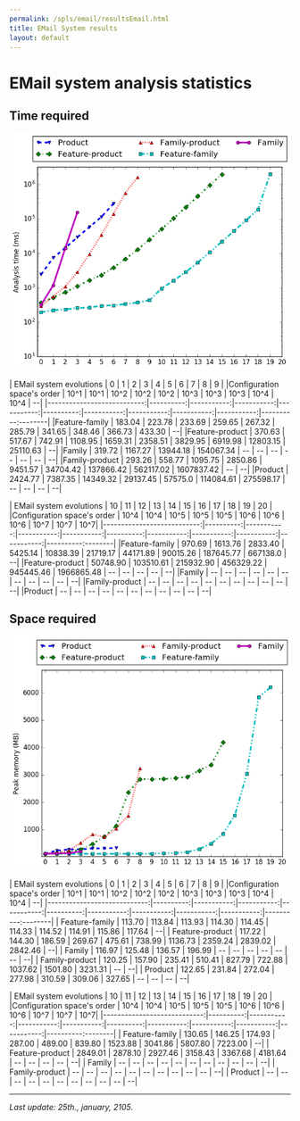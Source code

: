 ```yaml
---
permalink: /spls/email/resultsEmail.html
title: EMail System results
layout: default
---
```

# EMail system analysis statistics

## Time required

![analysis_time](/assets/email-mean-analysis_time-configurations_ascending-logarithmic-ALL.png)




|    EMail system evolutions |         0 |          1 |          2 |          3 |         4 |          5 |          6 |          7 |          8 |        9 | 
|Configuration space's order |     10^1  |       10^1 |       10^2 |       10^2 |      10^2 |       10^3 |       10^3 |       10^3 |       10^4 |      10^4 |     --|
|---------------------------:|----------:|-----------:|-----------:|-----------:|----------:|-----------:|-----------:|-----------:|-----------:|----------:--------|
|Feature-family              |    183.04 |     223.78 |     233.69 |     259.65 |    267.32 |   285.79   |     341.65 |     348.46 |     366.73 |    433.30 |     --|
|Feature-product             |    370.63 |     517.67 |     742.91 |    1108.95 |   1659.31 |    2358.51 |    3829.95 |    6919.98 |   12803.15 |  25110.63 |     --|
|Family                      |    319.72 |    1167.27 |   13944.18 |  154067.34 |        -- |         -- |         -- |         -- |         -- |        -- |     --|
|Family-product              |    293.26 |     558.77 |    1095.75 |    2850.86 |   9451.57 |   34704.42 |  137866.42 |  562117.02 | 1607837.42 |        -- |     --|
|Product                     |  2424.77  |   7387.35  |  14349.32  |   29137.45 |   57575.0 |  114084.61 |  275598.17 |         -- |         -- |        -- |     --|

|    EMail system evolutions |        10 |         11 |         12 |         13 |        14 |         15 |         16 |         17 |         18 |       19 |    20  | 
|Configuration space's order |      10^4 |       10^4 |       10^5 |       10^5 | 10^5      |       10^6 |       10^6 |       10^6 |       10^7 |      10^7 |   10^7|
|---------------------------:|----------:|-----------:|-----------:|-----------:|----------:|-----------:|-----------:|-----------:|-----------:|----------:--------|
|Feature-family              |    970.69 |    1613.76 |    2833.40 |    5425.14 | 10838.39  |   21719.17 |   44171.89 |   90015.26 |  187645.77 |  667138.0 |     --|
|Feature-product             |  50748.90 |  103510.61 |  215932.90 |  456329.22 | 945445.46 | 1966865.48 |         -- |         -- |         -- |        -- |     --|
|Family                      |        -- |         -- |         -- |         -- |        -- |         -- |         -- |         -- |         -- |        -- |     --|
|Family-product              |        -- |         -- |         -- |         -- |        -- |         -- |         -- |         -- |         -- |        -- |     --|
|Product                     |        -- |         -- |         -- |         -- |        -- |         -- |         -- |         -- |         -- |        -- |     --|








## Space required

![analysis_space](/assets/email-mean-memory-configurations_ascending-ALL.png)




|     EMail system evolutions |         0 |          1 |          2 |          3 |         4 |          5 |          6 |          7 |          8 |        9 | 
|Configuration space's order  |      10^1 |       10^1 |       10^2 |       10^2 |      10^2 |       10^3 |       10^3 |       10^3 |       10^4 |     10^4 |      --|
|----------------------------:|----------:|-----------:|-----------:|-----------:|----------:|-----------:|-----------:|-----------:|-----------:|----------:--------|
|             Feature-family  |    113.70 |     113.84 |     113.93 |     114.30 |    114.45 |     114.33 |     114.52 |     114.91 |     115.86 |   117.64 |      --|
|             Feature-product |    117.22 |     144.30 |     186.59 |     269.67 |    475.61 |     738.99 |    1136.73 |    2359.24 |    2839.02 |  2842.46 |      --|
|             Family          |    116.97 |     125.48 |     136.57 |     196.99 |        -- |         -- |         -- |         -- |         -- |       -- |      --|
|             Family-product  |    120.25 |     157.90 |     235.41 |     510.41 |    827.79 |     722.88 |    1037.62 |    1501.80 |    3231.31 |       -- |      --|
|             Product         |    122.65 |     231.84 |     272.04 |     277.98 |    310.59 |     309.06 |     327.65 |         -- |         -- |       -- |      --|
  

|     EMail system evolutions |        10 |         11 |         12 |         13 |        14 |         15 |         16 |         17 |         18 |       19 |    20  | 
|Configuration space's order  |      10^4 |       10^4 |       10^5 |       10^5 |      10^5 |       10^6 |       10^6 |       10^6 |       10^7 |     10^7 |    10^7| 
|----------------------------:|----------:|-----------:|-----------:|-----------:|----------:|-----------:|-----------:|-----------:|-----------:|----------:--------|
|             Feature-family  |    130.65 |     146.25 |     174.93 |     287.00 |    489.00 |     839.80 |    1523.88 |    3041.86 |    5807.80 |  7223.00 |      --|
|             Feature-product |   2849.01 |    2878.10 |    2927.46 |    3158.43 |   3367.68 |    4181.64 |         -- |         -- |         -- |       -- |      --|
|             Family          |        -- |         -- |         -- |         -- |        -- |         -- |         -- |         -- |         -- |       -- |      --|
|             Family-product  |        -- |         -- |         -- |         -- |        -- |         -- |         -- |         -- |         -- |       -- |      --|
|             Product         |        -- |         -- |         -- |         -- |        -- |         -- |         -- |         -- |         -- |       -- |      --|

---
*Last update: 25th., january, 2105.*
